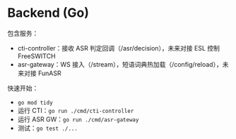 # Backend (Go)

包含服务：
- cti-controller：接收 ASR 判定回调（/asr/decision），未来对接 ESL 控制 FreeSWITCH
- asr-gateway：WS 接入（/stream），短语词典热加载（/config/reload），未来对接 FunASR

快速开始：
- `go mod tidy`
- 运行 CTI：`go run ./cmd/cti-controller`
- 运行 ASR GW：`go run ./cmd/asr-gateway`
- 测试：`go test ./...`